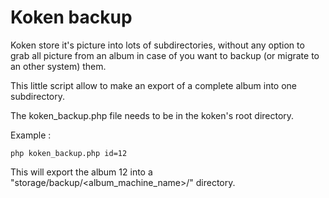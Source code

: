 # Koken backup

Koken store it's picture into lots of subdirectories, without any option to grab all picture from an album in case of you want to backup (or migrate to an other system) them.

This little script allow to make an export of a complete album into one subdirectory.

The koken_backup.php file needs to be in the koken's root directory.

Example : 
```
php koken_backup.php id=12
```
This will export the album 12 into a "storage/backup/<album_machine_name>/" directory.
